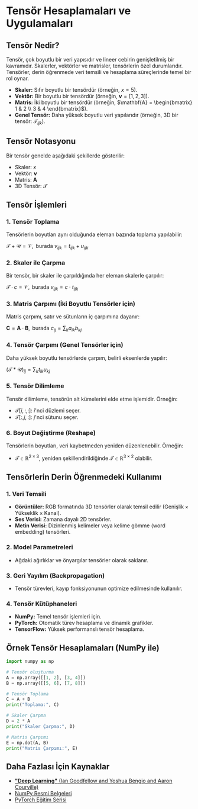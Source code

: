 # Tensör Hesaplamaları ve Uygulamaları

## Tensör Nedir?
Tensör, çok boyutlu bir veri yapısıdır ve lineer cebirin genişletilmiş bir kavramıdır. Skalerler, vektörler ve matrisler, tensörlerin özel durumlarıdır. Tensörler, derin öğrenmede veri temsili ve hesaplama süreçlerinde temel bir rol oynar.

- **Skaler:** Sıfır boyutlu bir tensördür (örneğin, $x = 5$).
- **Vektör:** Bir boyutlu bir tensördür (örneğin, $\mathbf{v} = [1, 2, 3]$).
- **Matris:** İki boyutlu bir tensördür (örneğin, $\mathbf{A} = \begin{bmatrix} 1 & 2 \\ 3 & 4 \end{bmatrix}$).
- **Genel Tensör:** Daha yüksek boyutlu veri yapılarıdır (örneğin, 3D bir tensör: $\mathcal{T}_{ijk}$).

## Tensör Notasyonu
Bir tensör genelde aşağıdaki şekillerde gösterilir:
- Skaler: $x$
- Vektör: $\mathbf{v}$
- Matris: $\mathbf{A}$
- 3D Tensör: $\mathcal{T}$

## Tensör İşlemleri

### 1. Tensör Toplama
Tensörlerin boyutları aynı olduğunda eleman bazında toplama yapılabilir:

$`
\mathcal{T} + \mathcal{U} = \mathcal{V}, \text{ burada } v_{ijk} = t_{ijk} + u_{ijk}
`$

### 2. Skaler ile Çarpma
Bir tensör, bir skaler ile çarpıldığında her eleman skalerle çarpılır:

$`
\mathcal{T} \cdot c = \mathcal{V}, \text{ burada } v_{ijk} = c \cdot t_{ijk}
`$

### 3. Matris Çarpımı (İki Boyutlu Tensörler için)
Matris çarpımı, satır ve sütunların iç çarpımına dayanır:

$`
\mathbf{C} = \mathbf{A} \cdot \mathbf{B}, \text{ burada } c_{ij} = \sum_k a_{ik} b_{kj}
`$

### 4. Tensör Çarpımı (Genel Tensörler için)
Daha yüksek boyutlu tensörlerde çarpım, belirli eksenlerde yapılır:

$`
(\mathcal{T} \ast \mathcal{U})_{ij} = \sum_k t_{ik} u_{kj}
`$

### 5. Tensör Dilimleme
Tensör dilimleme, tensörün alt kümelerini elde etme işlemidir. Örneğin:
- $\mathcal{T}[i, :, :]$: $i$'nci düzlemi seçer.
- $\mathcal{T}[:, j, :]$: $j$'nci sütunu seçer.

### 6. Boyut Değiştirme (Reshape)
Tensörlerin boyutları, veri kaybetmeden yeniden düzenlenebilir. Örneğin:
- $\mathcal{T} \in \mathbb{R}^{2 \times 3}$, yeniden şekillendirildiğinde $\mathcal{T} \in \mathbb{R}^{3 \times 2}$ olabilir.

## Tensörlerin Derin Öğrenmedeki Kullanımı

### 1. Veri Temsili
- **Görüntüler:** RGB formatında 3D tensörler olarak temsil edilir ($\text{Genişlik} \times \text{Yükseklik} \times \text{Kanal}$).
- **Ses Verisi:** Zamana dayalı 2D tensörler.
- **Metin Verisi:** Dizinlenmiş kelimeler veya kelime gömme (word embedding) tensörleri.

### 2. Model Parametreleri
- Ağdaki ağırlıklar ve önyargılar tensörler olarak saklanır.

### 3. Geri Yayılım (Backpropagation)
- Tensör türevleri, kayıp fonksiyonunun optimize edilmesinde kullanılır.

### 4. Tensör Kütüphaneleri
- **NumPy:** Temel tensör işlemleri için.
- **PyTorch:** Otomatik türev hesaplama ve dinamik grafikler.
- **TensorFlow:** Yüksek performanslı tensör hesaplama.

## Örnek Tensör Hesaplamaları (NumPy ile)

```python
import numpy as np

# Tensör oluşturma
A = np.array([[1, 2], [3, 4]])
B = np.array([[5, 6], [7, 8]])

# Tensör Toplama
C = A + B
print("Toplama:", C)

# Skaler Çarpma
D = 2 * A
print("Skaler Çarpma:", D)

# Matris Çarpımı
E = np.dot(A, B)
print("Matris Çarpımı:", E)
```

## Daha Fazlası İçin Kaynaklar
- [**"Deep Learning"** (Ian Goodfellow and Yoshua Bengio and Aaron Courville)](https://www.deeplearningbook.org/)
- [NumPy Resmi Belgeleri](https://numpy.org/doc/stable/)
- [PyTorch Eğitim Serisi](https://pytorch.org/tutorials/)
